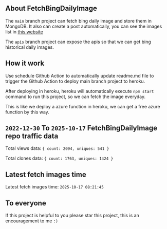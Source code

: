 ## About FetchBingDailyImage

The `main` branch project can fetch bing daily image and store them in MongoDB.
It also can create a post automatically, you can see the images list in [this website](https://oursalbum.netlify.app)

The `apis` branch project can expose the apis so that we can get bing historical daily images.

## How it work

Use schedule Github Action to automatically update readme.md file to trigger the Github Action to deploy main branch project to heroku.

After deploying in heroku, heroku will automatically execute `npm start` command to run this project, so we can fetch the image everyday.

This is like we deploy a azure function in heroku, we can get a free azure function by this way.

## `2022-12-30` To `2025-10-17` FetchBingDailyImage repo traffic data

Total views data: `{ count: 2094, uniques: 541 }`

Total clones data: `{ count: 1763, uniques: 1424 }`

## Latest fetch images time

Latest fetch images time: `2025-10-17 08:21:45`

## To everyone

If this project is helpful to you please star this project, this is an encouragement to me `:)`



